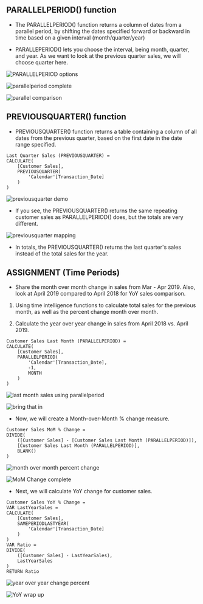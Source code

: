 ## PARALLELPERIOD() function

- The PARALLELPERIOD() function returns a column of dates from a parallel period, by shifting the dates specified forward or backward in time based on a given interval (month/quarter/year)


- PARALLEPERIOD() lets you choose the interval, being month, quarter, and year. As we want to look at the previous quarter sales, we will choose quarter here.


![PARALLELPERIOD options](/Time_pictures/PARALLELPERIOD%20options.png "PARALLELPERIOD options")


![parallelperiod complete](/Time_pictures/PARALLELPERIOD%20complete.png "parallelperiod complete")


![parallel comparison](/Time_pictures/parallel%20comparison.png "parallel comparison")


## PREVIOUSQUARTER() function

- PREVIOUSQUARTER() function returns a table containing a column of all dates from the previous quarter, based on the first date in the date range specified.


```
Last Quarter Sales (PREVIOUSQUARTER) = 
CALCULATE(
    [Customer Sales],
    PREVIOUSQUARTER(
        'Calendar'[Transaction_Date]
    )
)
```


![previousquarter demo](/Time_pictures/PREVIOUSQUARTER%20Demo.png "previousquarter demo")


- If you see, the PREVIOUSQUARTER() returns the same repeating customer sales as PARALLELPERIOD() does, but the totals are very different.


![previousquarter mapping](/Time_pictures/mapping%20previousquarter.png "mapping previousquarter")


- In totals, the PREVIOUSQUARTER() returns the last quarter's sales instead of the total sales for the year.


## ASSIGNMENT (Time Periods)

- Share the month over month change in sales from Mar - Apr 2019. Also, look at April 2019 compared to April 2018 for YoY sales comparison.


1. Using time intelligence functions to calculate total sales for the previous month, as well as the percent change month over month.


2. Calculate the year over year change in sales from April 2018 vs. April 2019.


```
Customer Sales Last Month (PARALLELPERIOD) = 
CALCULATE(
    [Customer Sales],
    PARALLELPERIOD(
        'Calendar'[Transaction_Date],
        -1,
        MONTH
    )
)
```

![last month sales using parallelperiod](/Time_pictures/last%20month%20sales%20using%20parallelperiod.png "last month sales using parallelperiod")


![bring that in](/Time_pictures/bring%20that%20in.png "bring that in")


- Now, we will create a Month-over-Month % change measure.


```
Customer Sales MoM % Change =
DIVIDE(
    ([Customer Sales] - [Customer Sales Last Month (PARALLELPERIOD)]),
    [Customer Sales Last Month (PARALLELPERIOD)],
    BLANK()
)
```

![month over month percent change](/Time_pictures/month%20over%20month%20percent%20change.png "month over month percent change")


![MoM Change complete](/Time_pictures/MoM%20change%20complete.png "MoM Change complete")


- Next, we will calculate YoY change for customer sales.


```
Customer Sales YoY % Change =
VAR LastYearSales =
CALCULATE(
    [Customer Sales],
    SAMEPERIODLASTYEAR(
        'Calendar'[Transaction_Date]
    )
)
VAR Ratio =
DIVIDE(
    ([Customer Sales] - LastYearSales),
    LastYearSales
)
RETURN Ratio
```


![year over year change percent](/Time_pictures/year%20over%20year%20sales%20change%20percent.png "year over year percent change")


![YoY wrap up](/Time_pictures/YoY%20wrap%20up.png "YoY wrap up")


